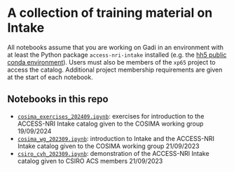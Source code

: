 # A collection of training material on Intake

All notebooks assume that you are working on Gadi in an environment with at least the Python package `access-nri-intake` installed (e.g. the [hh5 public conda environment](http://climate-cms.wikis.unsw.edu.au/Conda)). Users must also be members of the `xp65` project to access the catalog. Additional project membership requirements are given at the start of each notebook.

## Notebooks in this repo

- [`cosima_exercises_202409.ipynb`](https://github.com/ACCESS-Hive/intake-training/blob/main/cosima_exercises_202409.ipynb): exercises for introduction to the ACCESS-NRI Intake catalog given to the COSIMA working group 19/09/2024
- [`cosima_wg_202309.ipynb`](https://github.com/ACCESS-Hive/intake-training/blob/main/cosima_wg_202309.ipynb): introduction to Intake and the ACCESS-NRI Intake catalog given to the COSIMA working group 21/09/2023
- [`csiro_cvh_202309.ipynb`](https://github.com/ACCESS-Hive/intake-training/blob/main/csiro_cvh_202309.ipynb): demonstration of the ACCESS-NRI Intake catalog given to CSIRO ACS members 21/09/2023
